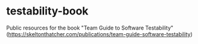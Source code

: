 # testability-book
Public resources for the book "Team Guide to Software Testability" (https://skeltonthatcher.com/publications/team-guide-software-testability)
